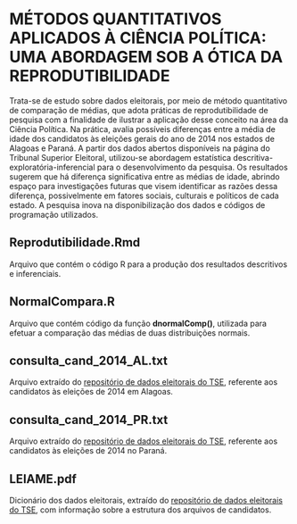 # MÉTODOS QUANTITATIVOS APLICADOS À CIÊNCIA POLÍTICA: UMA ABORDAGEM SOB A ÓTICA DA REPRODUTIBILIDADE

Trata-se de estudo sobre dados eleitorais, por meio de método quantitativo de comparação de médias, que adota práticas de reprodutibilidade de pesquisa com a finalidade de ilustrar a aplicação desse conceito na área da Ciência Política. Na prática, avalia possíveis diferenças entre a média de idade dos candidatos às eleições gerais do ano de 2014 nos estados de Alagoas e Paraná. A partir dos dados abertos disponíveis na página do Tribunal Superior Eleitoral, utilizou-se abordagem estatística descritiva-exploratória-inferencial para o desenvolvimento da pesquisa. Os resultados sugerem que há diferença significativa entre as médias de idade, abrindo espaço para investigações futuras que visem identificar as razões dessa diferença, possivelmente em fatores sociais, culturais e políticos de cada estado. A pesquisa inova na disponibilização dos dados e códigos de programação utilizados.

## Reprodutibilidade.Rmd

Arquivo que contém o código R para a produção dos resultados descritivos e inferenciais.

## NormalCompara.R

Arquivo que contém código da função **dnormalComp()**, utilizada para efetuar a comparação das médias de duas distribuições normais.

## consulta_cand_2014_AL.txt

Arquivo extraído do [repositório de dados eleitorais do TSE](http://www.tse.jus.br/eleicoes/estatisticas/repositorio-de-dados-eleitorais), referente aos candidatos às eleições de 2014 em Alagoas.

## consulta_cand_2014_PR.txt

Arquivo extraído do [repositório de dados eleitorais do TSE](http://www.tse.jus.br/eleicoes/estatisticas/repositorio-de-dados-eleitorais), referente aos candidatos às eleições de 2014 no Paraná.

## LEIAME.pdf

Dicionário dos dados eleitorais, extraído do [repositório de dados eleitorais do TSE](http://www.tse.jus.br/eleicoes/estatisticas/repositorio-de-dados-eleitorais), com informação sobre a estrutura dos arquivos de candidatos.
